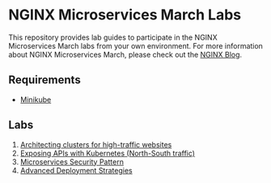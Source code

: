 # NGINX Microservices March Labs

This repository provides lab guides to participate in the NGINX Microservices March labs from your own environment. 
For more information about NGINX Microservices March, please check out the [NGINX Blog](https://www.nginx.com/blog/microservices-march-2022-kubernetes-networking/).

## Requirements
- [Minikube](https://minikube.sigs.k8s.io/docs/)

## Labs
1. [Architecting clusters for high-traffic websites](one/content.md)
1. [Exposing APIs with Kubernetes (North-South traffic) ](two/content.md)
1. [Microservices Security Pattern](three/content.md)
1. [Advanced Deployment Strategies](four/content.md)